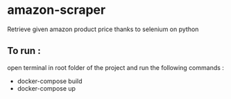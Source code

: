 # amazon-scraper
Retrieve given amazon product price thanks to selenium on python

## To run :
open terminal in root folder of the project and run the following commands :
- docker-compose build
- docker-compose up
